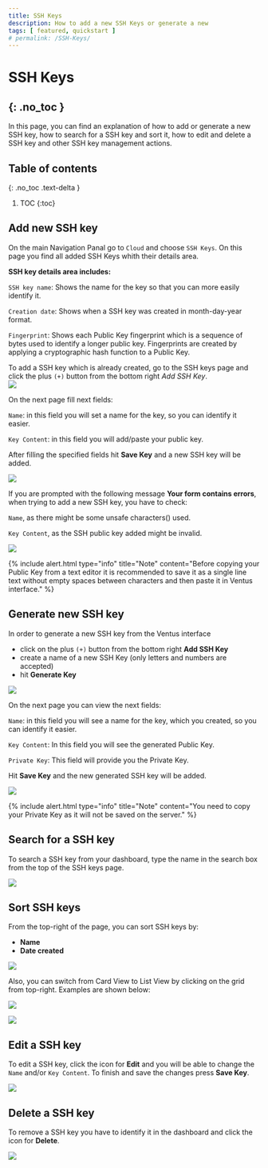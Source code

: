 ```yaml
---
title: SSH Keys
description: How to add a new SSH Keys or generate a new
tags: [ featured, quickstart ]
# permalink: /SSH-Keys/
---
```

# SSH Keys
{: .no_toc }
---
In this page, you can find an explanation of how to add or generate a new SSH key, how to search for a SSH key and sort it, how to edit and delete a SSH key and other SSH key management actions.

## Table of contents
{: .no_toc .text-delta }

1. TOC
{:toc}

## Add new SSH key
On the main Navigation Panal go to `Cloud` and choose `SSH Keys`. On this page you find all added SSH Keys whith their details area.

**SSH key details area includes:** 

`SSH key name`: Shows the name for the key so that you can more easily identify it.  

`Creation date`: Shows when a SSH key was created in month-day-year format.  

`Fingerprint`: Shows each Public Key fingerprint which is a sequence of bytes used to identify a longer public key. Fingerprints are created by applying a cryptographic hash function to a Public Key.

To add a SSH key which is already created, go to the SSH keys page and  click the plus `(+)` button from the bottom right *Add SSH Key*.  
![](../../assets/img/ssh-key/ssh-key1.png)

On the next page fill next fields:  

`Name`: in this field you will set a name for the key, so you can identify it easier. 

`Key Content`: in this field you will add/paste your public key.  

After filling the specified fields hit **Save Key** and a new SSH key will be added.

![](../../assets/img/ssh-key/ssh-key2.png)

If you are prompted with the following message **Your form contains errors**, when trying to add a new SSH key, you have to check: 

`Name`, as there might be some unsafe characters() used. 

`Key Content`, as the SSH public key added might be invalid.  

![](../../assets/img/ssh-key/ssh-key00.png)

{% include alert.html type="info" title="Note" content="Before copying your Public Key from a text editor it is recommended to save it as a single line text without empty spaces between characters and then paste it in Ventus interface." %}

## Generate new SSH key
In order to generate a new SSH key from the Ventus interface
- click on the plus `(+)` button from the bottom right **Add SSH Key**  
- create a name of a new SSH Key (only letters and numbers are accepted)   
- hit **Generate Key**  

![](../../assets/img/ssh-key/ssh-key3.png)

On the next page you can view the next fields: 

`Name`: in this field you will see a name for the key, which you created, so you can identify it easier.

`Key Content`: In this field you will see the generated Public Key.

`Private Key`: This field will provide you the Private Key. 
 
Hit **Save Key** and the new generated SSH key will be added.

![](../../assets/img/ssh-key/ssh-key4.png)

{% include alert.html type="info" title="Note" content="You need to copy your Private Key as it will not be saved on the server." %}

## Search for a SSH key
To search a SSH key from your dashboard, type the name in the search box from the top of the SSH keys page.

![](../../assets/img/ssh-key/ssh-key5.png)

## Sort SSH keys
From the top-right of the page, you can sort SSH keys by:  
- **Name**  
- **Date created**  

![](../../assets/img/ssh-key/ssh-key6.png)

Also, you can switch from Card View to List View by clicking on the grid from top-right. Examples are shown below:  

![](../../assets/img/ssh-key/ssh-key7.png)

![](../../assets/img/ssh-key/ssh-key8.png)

## Edit a SSH key
To edit a SSH key, click the icon for **Edit** and you will be able to change the `Name` and/or `Key Content`. To finish and save the changes press **Save Key**.  

![](../../assets/img/ssh-key/ssh-key9.png)

## Delete a SSH key
To remove a SSH key you have to identify it in the dashboard and click the icon for **Delete**.  

![](../../assets/img/ssh-key/ssh-key10.png)


